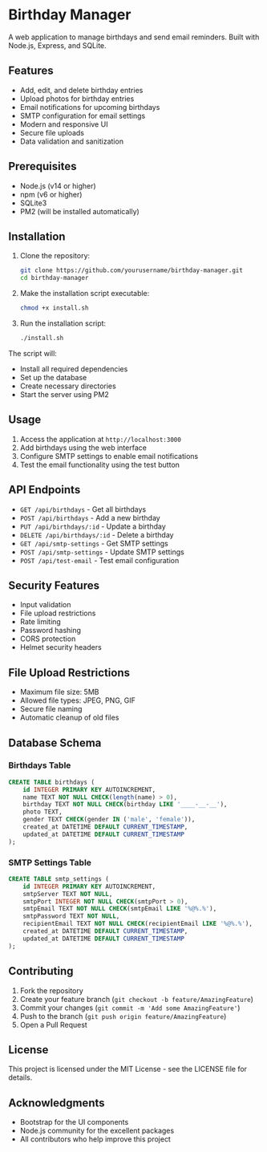 # Birthday Manager

A web application to manage birthdays and send email reminders. Built with Node.js, Express, and SQLite.

## Features

- Add, edit, and delete birthday entries
- Upload photos for birthday entries
- Email notifications for upcoming birthdays
- SMTP configuration for email settings
- Modern and responsive UI
- Secure file uploads
- Data validation and sanitization

## Prerequisites

- Node.js (v14 or higher)
- npm (v6 or higher)
- SQLite3
- PM2 (will be installed automatically)

## Installation

1. Clone the repository:
   ```bash
   git clone https://github.com/yourusername/birthday-manager.git
   cd birthday-manager
   ```

2. Make the installation script executable:
   ```bash
   chmod +x install.sh
   ```

3. Run the installation script:
   ```bash
   ./install.sh
   ```

The script will:
- Install all required dependencies
- Set up the database
- Create necessary directories
- Start the server using PM2

## Usage

1. Access the application at `http://localhost:3000`
2. Add birthdays using the web interface
3. Configure SMTP settings to enable email notifications
4. Test the email functionality using the test button

## API Endpoints

- `GET /api/birthdays` - Get all birthdays
- `POST /api/birthdays` - Add a new birthday
- `PUT /api/birthdays/:id` - Update a birthday
- `DELETE /api/birthdays/:id` - Delete a birthday
- `GET /api/smtp-settings` - Get SMTP settings
- `POST /api/smtp-settings` - Update SMTP settings
- `POST /api/test-email` - Test email configuration

## Security Features

- Input validation
- File upload restrictions
- Rate limiting
- Password hashing
- CORS protection
- Helmet security headers

## File Upload Restrictions

- Maximum file size: 5MB
- Allowed file types: JPEG, PNG, GIF
- Secure file naming
- Automatic cleanup of old files

## Database Schema

### Birthdays Table
```sql
CREATE TABLE birthdays (
    id INTEGER PRIMARY KEY AUTOINCREMENT,
    name TEXT NOT NULL CHECK(length(name) > 0),
    birthday TEXT NOT NULL CHECK(birthday LIKE '____-__-__'),
    photo TEXT,
    gender TEXT CHECK(gender IN ('male', 'female')),
    created_at DATETIME DEFAULT CURRENT_TIMESTAMP,
    updated_at DATETIME DEFAULT CURRENT_TIMESTAMP
);
```

### SMTP Settings Table
```sql
CREATE TABLE smtp_settings (
    id INTEGER PRIMARY KEY AUTOINCREMENT,
    smtpServer TEXT NOT NULL,
    smtpPort INTEGER NOT NULL CHECK(smtpPort > 0),
    smtpEmail TEXT NOT NULL CHECK(smtpEmail LIKE '%@%.%'),
    smtpPassword TEXT NOT NULL,
    recipientEmail TEXT NOT NULL CHECK(recipientEmail LIKE '%@%.%'),
    created_at DATETIME DEFAULT CURRENT_TIMESTAMP,
    updated_at DATETIME DEFAULT CURRENT_TIMESTAMP
);
```

## Contributing

1. Fork the repository
2. Create your feature branch (`git checkout -b feature/AmazingFeature`)
3. Commit your changes (`git commit -m 'Add some AmazingFeature'`)
4. Push to the branch (`git push origin feature/AmazingFeature`)
5. Open a Pull Request

## License

This project is licensed under the MIT License - see the LICENSE file for details.

## Acknowledgments

- Bootstrap for the UI components
- Node.js community for the excellent packages
- All contributors who help improve this project 
